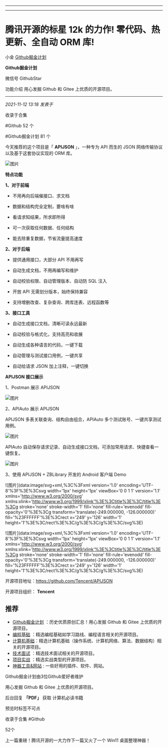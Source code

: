 ----------------------------------------
----------------------------------------
#  腾讯开源的标星 12k 的力作! 零代码、热更新、全自动 ORM 库!

小金  [ Github掘金计划 ](javascript:void\(0\);)

**Github掘金计划** ![]()

微信号 GithubStar

功能介绍 用心发掘 Github 和 Gitee 上优质的开源项目。

____

_2021-11-12 13:18_ _发表于_

收录于合集

#Github 52 个

#Github掘金计划 81 个

今天推荐的这个项目是「 **APIJSON** 」，一种专为 API 而生的 JSON 网络传输协议以及基于这套协议实现的 ORM 库。

![图片](https://mmbiz.qpic.cn/mmbiz_jpg/zRiam9B2qkhTZ05S6NE6JEnasHWic6qD4VhRDQyR4B4nGeiaWKS33KsibplA3TMTibqibqbeAnlMNF2GpAJeXB4wqDtQ/640?wx_fmt=jpeg&wxfrom=5&wx_lazy=1&wx_co=1)

 **特点功能**

 **1、对于前端**

  * 不用再向后端催接口、求文档

  * 数据和结构完全定制，要啥有啥

  * 看请求知结果，所求即所得

  * 可一次获取任何数据、任何结构

  * 能去除重复数据，节省流量提高速度

 **2、对于后端**

  * 提供通用接口，大部分 API 不用再写

  * 自动生成文档，不用再编写和维护

  * 自动校验权限、自动管理版本、自动防 SQL 注入

  * 开放 API 无需划分版本，始终保持兼容

  * 支持增删改查、复杂查询、跨库连表、远程函数等

 **3、接口工具**

  * 自动生成接口文档，清晰可读永远最新

  * 自动校验与格式化，支持高亮和收展

  * 自动生成各种语言的代码，一键下载

  * 自动管理与测试接口用例，一键共享

  * 自动给请求 JSON 加上注释，一键切换

 **APIJSON 接口展示**

1、Postman 展示 APIJSON

![图片](https://mmbiz.qpic.cn/mmbiz_jpg/zRiam9B2qkhTZ05S6NE6JEnasHWic6qD4VTnn7x0RhxS9iaLFYHCLd0ALutOib0uFxQnJ6NB4XoXGEtpOahWG0pVYw/640?wx_fmt=jpeg)

2、APIAuto 展示 APIJSON

APIJSON 多表关联查询、结构自由组合，APIAuto 多个测试账号、一键共享测试用例。

![图片](https://mmbiz.qpic.cn/mmbiz_jpg/zRiam9B2qkhTZ05S6NE6JEnasHWic6qD4V4RHjryekibbukQicwH5RK1udt6yfdSRvaia1OSNF9DUQibSOyAFIuI84KA/640?wx_fmt=jpeg)

APIAuto 自动保存请求记录、自动生成接口文档，可添加常用请求、快捷查看一键恢复。

![图片](https://mmbiz.qpic.cn/mmbiz_jpg/zRiam9B2qkhTZ05S6NE6JEnasHWic6qD4V3ISYZib8mTRucMcDLdz0bONUPTxwjIO6u0v8XNTqVNibBXhyonolMyJA/640?wx_fmt=jpeg)

3、使用 APIJSON + ZBLibrary 开发的 Android 客户端 Demo

![图片](data:image/svg+xml,%3C%3Fxml version='1.0' encoding='UTF-8'%3F%3E%3Csvg
width='1px' height='1px' viewBox='0 0 1 1' version='1.1'
xmlns='http://www.w3.org/2000/svg'
xmlns:xlink='http://www.w3.org/1999/xlink'%3E%3Ctitle%3E%3C/title%3E%3Cg
stroke='none' stroke-width='1' fill='none' fill-rule='evenodd' fill-
opacity='0'%3E%3Cg transform='translate\(-249.000000, -126.000000\)'
fill='%23FFFFFF'%3E%3Crect x='249' y='126' width='1'
height='1'%3E%3C/rect%3E%3C/g%3E%3C/g%3E%3C/svg%3E)

![图片](data:image/svg+xml,%3C%3Fxml version='1.0' encoding='UTF-8'%3F%3E%3Csvg
width='1px' height='1px' viewBox='0 0 1 1' version='1.1'
xmlns='http://www.w3.org/2000/svg'
xmlns:xlink='http://www.w3.org/1999/xlink'%3E%3Ctitle%3E%3C/title%3E%3Cg
stroke='none' stroke-width='1' fill='none' fill-rule='evenodd' fill-
opacity='0'%3E%3Cg transform='translate\(-249.000000, -126.000000\)'
fill='%23FFFFFF'%3E%3Crect x='249' y='126' width='1'
height='1'%3E%3C/rect%3E%3C/g%3E%3C/g%3E%3C/svg%3E)

开源项目地址：https://github.com/Tencent/APIJSON

开源项目组织： **Tencent**

##  推荐

  * [Github掘金计划](https://mp.weixin.qq.com/mp/appmsgalbum?__biz=MzIwNDgzMzI3Mg==&action=getalbum&album_id=1571213952619954180#wechat_redirect) ：历史优质原创汇总！用心发掘 Github 和 Gitee 上优质的开源项目。
  * [编程基础](https://mp.weixin.qq.com/mp/appmsgalbum?action=getalbum&album_id=1632585323454971905&__biz=MzIwNDgzMzI3Mg==#wechat_redirect) ：精选编程基础如学习路线、编程语言相关的开源项目。
  * [计算机基础](https://mp.weixin.qq.com/mp/appmsgalbum?action=getalbum&album_id=1635325633234780161&__biz=MzIwNDgzMzI3Mg==#wechat_redirect)：精选计算机基础（操作系统、计算机网络、算法、数据结构）相关的开源项目。
  * [技术面试](https://mp.weixin.qq.com/mp/appmsgalbum?action=getalbum&album_id=1632589980491366403&__biz=MzIwNDgzMzI3Mg==#wechat_redirect) ：精选技术面试相关的开源项目。
  * [项目实战](https://mp.weixin.qq.com/mp/appmsgalbum?action=getalbum&album_id=1632590550748938241&__biz=MzIwNDgzMzI3Mg==#wechat_redirect) ：精选实战类型的开源项目。
  * [神器工具&网站](https://mp.weixin.qq.com/mp/appmsgalbum?__biz=MzIwNDgzMzI3Mg==&action=getalbum&album_id=1692140336665378820#wechat_redirect) : 一些好用的插件、软件、网站。

Github掘金计划由3位Github爱好者维护  

用心发掘 Github 和 Gitee 上优质的开源项目。

后台回复 **「PDF」** 获取 计算机必读书籍

  

预览时标签不可点

收录于合集 #Github

52个

上一篇重磅！腾讯开源的一大力作下一篇又火了一个 Win11 桌面整理神器！

